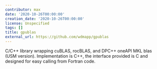 ```yaml
---
contributor: max
date: '2020-10-26T00:00:00'
creation_date: '2020-10-26T00:00:00'
license: Unspecified
tags: []
title: gpublas
external_url: https://github.com/wdmapp/gpublas
---
```


C/C++ library wrapping cuBLAS, rocBLAS, and DPC++ oneAPI MKL blas (USM version). Implementation is C++, the interface
provided is C and designed for easy calling from Fortran code.
